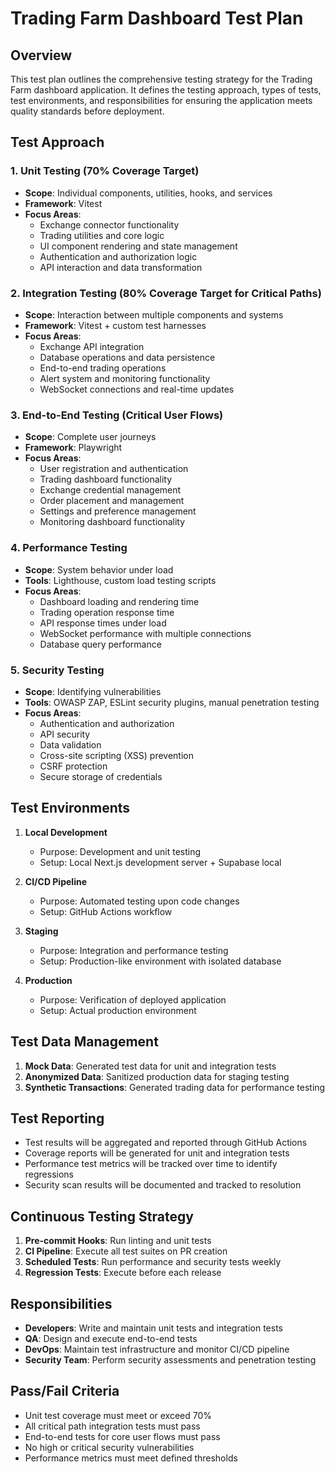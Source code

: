 # Trading Farm Dashboard Test Plan

## Overview
This test plan outlines the comprehensive testing strategy for the Trading Farm dashboard application. It defines the testing approach, types of tests, test environments, and responsibilities for ensuring the application meets quality standards before deployment.

## Test Approach

### 1. Unit Testing (70% Coverage Target)
- **Scope**: Individual components, utilities, hooks, and services
- **Framework**: Vitest
- **Focus Areas**:
  - Exchange connector functionality
  - Trading utilities and core logic
  - UI component rendering and state management
  - Authentication and authorization logic
  - API interaction and data transformation

### 2. Integration Testing (80% Coverage Target for Critical Paths)
- **Scope**: Interaction between multiple components and systems
- **Framework**: Vitest + custom test harnesses
- **Focus Areas**:
  - Exchange API integration
  - Database operations and data persistence
  - End-to-end trading operations
  - Alert system and monitoring functionality
  - WebSocket connections and real-time updates

### 3. End-to-End Testing (Critical User Flows)
- **Scope**: Complete user journeys
- **Framework**: Playwright
- **Focus Areas**:
  - User registration and authentication
  - Trading dashboard functionality
  - Exchange credential management
  - Order placement and management
  - Settings and preference management
  - Monitoring dashboard functionality

### 4. Performance Testing
- **Scope**: System behavior under load
- **Tools**: Lighthouse, custom load testing scripts
- **Focus Areas**:
  - Dashboard loading and rendering time
  - Trading operation response time
  - API response times under load
  - WebSocket performance with multiple connections
  - Database query performance

### 5. Security Testing
- **Scope**: Identifying vulnerabilities
- **Tools**: OWASP ZAP, ESLint security plugins, manual penetration testing
- **Focus Areas**:
  - Authentication and authorization
  - API security
  - Data validation
  - Cross-site scripting (XSS) prevention
  - CSRF protection
  - Secure storage of credentials

## Test Environments

1. **Local Development**
   - Purpose: Development and unit testing
   - Setup: Local Next.js development server + Supabase local

2. **CI/CD Pipeline**
   - Purpose: Automated testing upon code changes
   - Setup: GitHub Actions workflow

3. **Staging**
   - Purpose: Integration and performance testing
   - Setup: Production-like environment with isolated database

4. **Production**
   - Purpose: Verification of deployed application
   - Setup: Actual production environment

## Test Data Management

1. **Mock Data**: Generated test data for unit and integration tests
2. **Anonymized Data**: Sanitized production data for staging testing
3. **Synthetic Transactions**: Generated trading data for performance testing

## Test Reporting

- Test results will be aggregated and reported through GitHub Actions
- Coverage reports will be generated for unit and integration tests
- Performance test metrics will be tracked over time to identify regressions
- Security scan results will be documented and tracked to resolution

## Continuous Testing Strategy

1. **Pre-commit Hooks**: Run linting and unit tests
2. **CI Pipeline**: Execute all test suites on PR creation
3. **Scheduled Tests**: Run performance and security tests weekly
4. **Regression Tests**: Execute before each release

## Responsibilities

- **Developers**: Write and maintain unit tests and integration tests
- **QA**: Design and execute end-to-end tests
- **DevOps**: Maintain test infrastructure and monitor CI/CD pipeline
- **Security Team**: Perform security assessments and penetration testing

## Pass/Fail Criteria

- Unit test coverage must meet or exceed 70%
- All critical path integration tests must pass
- End-to-end tests for core user flows must pass
- No high or critical security vulnerabilities
- Performance metrics must meet defined thresholds
